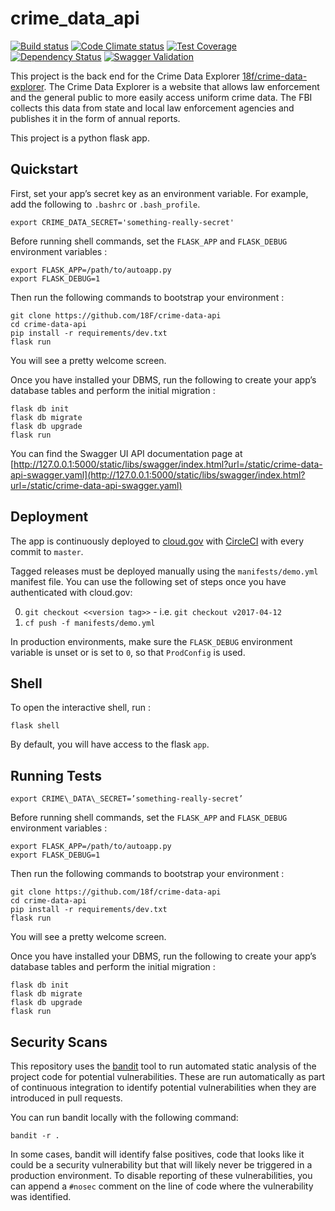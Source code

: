 crime_data_api
================

[![Build status](https://circleci.com/gh/18F/crime-data-api.svg?style=svg)](https://circleci.com/gh/18F/crime-data-api)
[![Code Climate status](https://codeclimate.com/github/18F/crime-data-api.svg)](https://codeclimate.com/github/18F/crime-data-api)
[![Test Coverage](https://codeclimate.com/github/18F/crime-data-api/badges/coverage.svg)](https://codeclimate.com/github/18F/crime-data-api/coverage)
[![Dependency Status](https://gemnasium.com/18F/crime-data-api.svg)](https://gemnasium.com/18F/crime-data-api)
[![Swagger Validation](https://online.swagger.io/validator?url=https://raw.githubusercontent.com/18F/crime-data-api/master/crime_data/static/swagger.json)](https://online.swagger.io/validator/debug?url=https://raw.githubusercontent.com/18F/crime-data-api/master/crime_data/static/swagger.json)

This project is the back end for the Crime Data Explorer [18f/crime-data-explorer](https://github.com/18f/crime-data-explorer). The Crime Data Explorer is a website that allows law enforcement and the general public to more easily access uniform crime data. The FBI collects this data from state and local law enforcement agencies and publishes it in the form of annual reports.

This project is a python flask app.

Quickstart
----------

First, set your app’s secret key as an environment variable. For example, add the following to `.bashrc` or `.bash_profile`.

```
export CRIME_DATA_SECRET='something-really-secret'
```

Before running shell commands, set the `FLASK_APP` and `FLASK_DEBUG` environment variables :

```
export FLASK_APP=/path/to/autoapp.py
export FLASK_DEBUG=1
```

Then run the following commands to bootstrap your environment :

```
git clone https://github.com/18F/crime-data-api
cd crime-data-api
pip install -r requirements/dev.txt
flask run
```

You will see a pretty welcome screen.

Once you have installed your DBMS, run the following to create your app’s database tables and perform the initial migration :

```
flask db init
flask db migrate
flask db upgrade
flask run
```

You can find the Swagger UI API documentation page at [http://127.0.0.1:5000/static/libs/swagger/index.html?url=/static/crime-data-api-swagger.yaml](http://127.0.0.1:5000/static/libs/swagger/index.html?url=/static/crime-data-api-swagger.yaml)

Deployment
----------
The app is continuously deployed to [cloud.gov](https://www.cloud.gov) with [CircleCI](https://circleci.com/gh/18F/crime-data-api) with every commit to `master`.

Tagged releases must be deployed manually using the `manifests/demo.yml` manifest file. You can use the following set of steps once you have authenticated with cloud.gov:

0. `git checkout <<version tag>>` - i.e. `git checkout v2017-04-12`
0. `cf push -f manifests/demo.yml`

In production environments, make sure the `FLASK_DEBUG` environment variable is unset or is set to `0`, so that `ProdConfig` is used.

Shell
-----

To open the interactive shell, run :

```
flask shell
```

By default, you will have access to the flask `app`.

Running Tests
-------------

```
export CRIME\_DATA\_SECRET=’something-really-secret’
```

Before running shell commands, set the `FLASK_APP` and `FLASK_DEBUG` environment variables :

    export FLASK_APP=/path/to/autoapp.py
    export FLASK_DEBUG=1

Then run the following commands to bootstrap your environment :

```
git clone https://github.com/18f/crime-data-api
cd crime-data-api
pip install -r requirements/dev.txt
flask run
```

You will see a pretty welcome screen.

Once you have installed your DBMS, run the following to create your app’s database tables and perform the initial migration :

```
flask db init
flask db migrate
flask db upgrade
flask run
```

Security Scans
--------------

This repository uses the [bandit](https://github.com/openstack/bandit)
tool to run automated static analysis of the project code for
potential vulnerabilities. These are run automatically as part of
continuous integration to identify potential vulnerabilities when they
are introduced in pull requests.

You can run bandit locally with the following command:

``` shell
bandit -r .
```

In some cases, bandit will identify false positives, code that looks
like it could be a security vulnerability but that will likely never
be triggered in a production environment. To disable reporting of
these vulnerabilities, you can append a `#nosec` comment on the line
of code where the vulnerability was identified.
